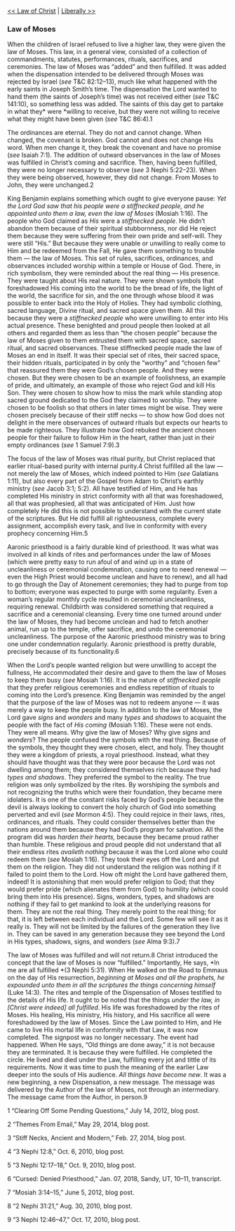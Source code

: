 [<< Law of Christ](Law%20of%20Christ)  |  [Liberally >>](Liberally)

### Law of Moses
When the children of Israel refused to live a higher law, they were given the law of Moses. This law, in a general view, consisted of a collection of commandments, statutes, performances, rituals, sacrifices, and ceremonies. The law of Moses was “added” and then fulfilled. It was added when the dispensation intended to be delivered through Moses was rejected by Israel (*see* T&C 82:12–13), much like what happened with the early saints in Joseph Smith’s time. The dispensation the Lord wanted to hand them (the saints of Joseph’s time) was not received either (*see* T&C 141:10), so something less was added. The saints of this day get to partake in what they* were *willing to receive, but they were not willing to receive what they might have been given (*see* T&C 86:4).1

The ordinances are eternal. They do not and cannot change. When changed, the covenant is broken. God cannot and does not change His word. When men change it, they break the covenant and have no promise (*see* Isaiah 7:1). The addition of outward observances in the law of Moses was fulfilled in Christ’s coming and sacrifice. Then, having been fulfilled, they were no longer necessary to observe (*see* 3 Nephi 5:22–23). When they were being observed, however, they did not change. From Moses to John, they were unchanged.2

King Benjamin explains something which ought to give everyone pause: *Yet the Lord God saw that his people were a stiffnecked people, and he appointed unto them a law, even the law of Moses* (Mosiah 1:16). The people who God claimed as *His* were a *stiffnecked people*. He didn’t abandon them because of their spiritual stubbornness, nor did He reject them because they were suffering from their own pride and self-will. They were still “His.” But because they were unable or unwilling to really come to Him and be redeemed from the Fall, He gave them something to trouble them — the law of Moses. This set of rules, sacrifices, ordinances, and observances included worship within a temple or House of God. There, in rich symbolism, they were reminded about the real thing — His presence. They were taught about His real nature. They were shown symbols that foreshadowed His coming into the world to be the bread of life, the light of the world, the sacrifice for sin, and the one through whose blood it was possible to enter back into the Holy of Holies. They had symbolic clothing, sacred language, Divine ritual, and sacred space given them. All this because they were a *stiffnecked people* who were unwilling to enter into His actual presence. These benighted and proud people then looked at all others and regarded them as less than “the chosen people” because the law of Moses given to them entrusted them with sacred space, sacred ritual, and sacred observances. These stiffnecked people made the law of Moses an end in itself. It was their special set of rites, their sacred space, their hidden rituals, participated in by only the “worthy” and “chosen few” that reassured them they were God’s chosen people. And they were chosen. But they were chosen to be an example of foolishness, an example of pride, and ultimately, an example of those who reject God and kill His Son. They were chosen to show how to miss the mark while standing atop sacred ground dedicated to the God they claimed to worship. They were chosen to be foolish so that others in later times might be wise. They were chosen precisely because of their stiff necks — to show how God does not delight in the mere observances of outward rituals but expects our hearts to be made righteous. They illustrate how God rebuked the ancient chosen people for their failure to follow Him in the heart, rather than just in their empty ordinances (*see* 1 Samuel 7:9).3

The focus of the law of Moses was ritual purity, but Christ replaced that earlier ritual-based purity with internal purity.4 Christ fulfilled all the law — not merely the law of Moses, which indeed pointed to Him (*see* Galatians 1:11), but also every part of the Gospel from Adam to Christ’s earthly ministry (*see* Jacob 3:1; 5:2). All have testified of Him, and He has completed His ministry in strict conformity with all that was foreshadowed, all that was prophesied, all that was anticipated of Him. Just how completely He did this is not possible to understand with the current state of the scriptures. But He did fulfill all righteousness, complete every assignment, accomplish every task, and live in conformity with every prophecy concerning Him.5

Aaronic priesthood is a fairly durable kind of priesthood. It was what was involved in all kinds of rites and performances under the law of Moses (which were pretty easy to run afoul of and wind up in a state of uncleanliness or ceremonial condemnation, causing one to need renewal — even the High Priest would become unclean and have to renew), and all had to go through the Day of Atonement ceremonies; they had to purge from top to bottom; everyone was expected to purge with some regularity. Even a woman’s regular monthly cycle resulted in ceremonial uncleanliness, requiring renewal. Childbirth was considered something that required a sacrifice and a ceremonial cleansing. Every time one turned around under the law of Moses, they had become unclean and had to fetch another animal, run up to the temple, offer sacrifice, and undo the ceremonial uncleanliness. The purpose of the Aaronic priesthood ministry was to bring one under condemnation regularly. Aaronic priesthood is pretty durable, precisely because of its functionality.6

When the Lord’s people wanted religion but were unwilling to accept the fullness, He accommodated their desire and gave to them the law of Moses to keep them busy (*see* Mosiah 1:16). It is the nature of *stiffnecked people* that they prefer religious ceremonies and endless repetition of rituals to coming into the Lord’s presence. King Benjamin was reminded by the angel that the purpose of the law of Moses was not to redeem anyone — it was merely a way to keep the people busy. In addition to the law of Moses, the Lord gave *signs* and *wonders* and many *types* and *shadows* to acquaint the people with the fact of *His coming* (Mosiah 1:16). These were not ends. They were all means. Why give the law of Moses? Why give *signs* and *wonders*? The people confused the symbols with the real thing. Because of the symbols, they thought they were chosen, elect, and holy. They thought they were a kingdom of priests, a royal priesthood. Instead, what they should have thought was that they were poor because the Lord was not dwelling among them; they considered themselves rich because they had *types and shadows*. They preferred the symbol to the reality. The true religion was only symbolized by the rites. By worshiping the symbols and not recognizing the truths which were their foundation, they became mere idolaters. It is one of the constant risks faced by God’s people because the devil is always looking to convert the holy church of God into something perverted and evil (*see* Mormon 4:5). They could rejoice in their laws, rites, ordinances, and rituals. They could consider themselves better than the nations around them because they had God’s program for salvation. All the program did was *harden their hearts,* because they became proud rather than humble. These religious and proud people did not understand that all their endless rites *availeth nothing* because it was the Lord alone who could redeem them (*see* Mosiah 1:16). They took their eyes off the Lord and put them on the religion. They did not understand the religion was nothing if it failed to point them to the Lord. How oft might the Lord have gathered them, indeed! It is astonishing that men would prefer religion to God; that they would prefer pride (which alienates them from God) to humility (which could bring them into His presence). Signs, wonders, types, and shadows are nothing if they fail to get mankind to look at the underlying reasons for them. They are not the real thing. They merely point to the real thing; for that, it is left between each individual and the Lord. Some few will see it as it really is. They will not be limited by the failures of the generation they live in. They can be saved in any generation because they see beyond the Lord in His types, shadows, signs, and wonders (*see* Alma 9:3).7

The law of Moses was fulfilled and will not return.8 Christ introduced the concept that the law of Moses is now “fulfilled.” Importantly, He says, *In me are all fulfilled *(3 Nephi 5:31). When He walked on the Road to Emmaus on the day of His resurrection, *beginning at Moses and all the prophets, he expounded unto them in all the scriptures the things concerning himself* (Luke 14:3). The rites and temple of the Dispensation of Moses testified to the details of His life. It ought to be noted that the things *under the law, in [Christ were indeed] all fulfilled*. His life was foreshadowed by the rites of Moses. His healing, His ministry, His history, and His sacrifice all were foreshadowed by the law of Moses. Since the Law pointed to Him, and He came to live His mortal life in conformity with that Law, it was now completed. The signpost was no longer necessary. The event had happened. When He says, “Old things are done away,” it is not because they are terminated. It is because they were fulfilled. He completed the circle. He lived and died under the Law, fulfilling every jot and tittle of its requirements. Now it was time to push the meaning of the earlier Law deeper into the souls of His audience. *All things have become new*. It was a new beginning, a new Dispensation, a new message. The message was delivered by the Author of the law of Moses, not through an intermediary. The message came from the Author, in person.9



1 “Clearing Off Some Pending Questions,” July 14, 2012, blog post.


2 “Themes From Email,” May 29, 2014, blog post.


3 “Stiff Necks, Ancient and Modern,” Feb. 27, 2014, blog post.


4 “3 Nephi 12:8,” Oct. 6, 2010, blog post.


5 “3 Nephi 12:17–18,” Oct. 9, 2010, blog post.


6 “Cursed: Denied Priesthood,” Jan. 07, 2018, Sandy, UT, 10–11, transcript.


7 “Mosiah 3:14–15,” June 5, 2012, blog post.


8 “2 Nephi 31:21,” Aug. 30, 2010, blog post.


9 “3 Nephi 12:46–47,” Oct. 17, 2010, blog post.